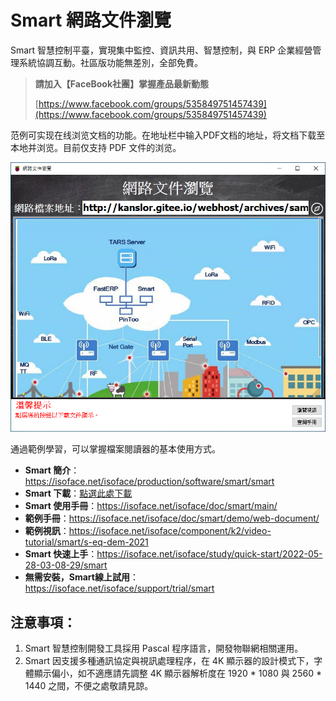# Smart 網路文件瀏覽

Smart 智慧控制平臺，實現集中監控、資訊共用、智慧控制，與 ERP 企業經營管理系統協調互動。社區版功能無差別，全部免費。

> **請加入【FaceBook社團】掌握產品最新動態**
>
> [https://www.facebook.com/groups/535849751457439](https://www.facebook.com/groups/535849751457439)

范例可实现在线浏览文档的功能。在地址栏中输入PDF文档的地址，将文档下载至本地并浏览。目前仅支持 PDF 文件的浏览。

![](images/20220927161912.png)

通過範例學習，可以掌握檔案閱讀器的基本使用方式。

* **Smart 簡介**：https://isoface.net/isoface/production/software/smart/smart
* **Smart 下載**：[點選此處下載](https://github.com/isoface-iot/Smart/releases/latest)
* **Smart 使用手冊**：https://isoface.net/isoface/doc/smart/main/
* **範例手冊**：https://isoface.net/isoface/doc/smart/demo/web-document/
* **範例視訊**：https://isoface.net/isoface/component/k2/video-tutorial/smart/s-eq-dem-2021
* **Smart 快速上手**：https://isoface.net/isoface/study/quick-start/2022-05-28-03-08-29/smart
* **無需安裝，Smart線上試用**：https://isoface.net/isoface/support/trial/smart

## 注意事項：
1. Smart 智慧控制開發工具採用 Pascal 程序語言，開發物聯網相關運用。
2. Smart 因支援多種通訊協定與視訊處理程序，在 4K 顯示器的設計模式下，字體顯示偏小，如不適應請先調整 4K 顯示器解析度在 1920 * 1080 與 2560 * 1440 之間，不便之處敬請見諒。